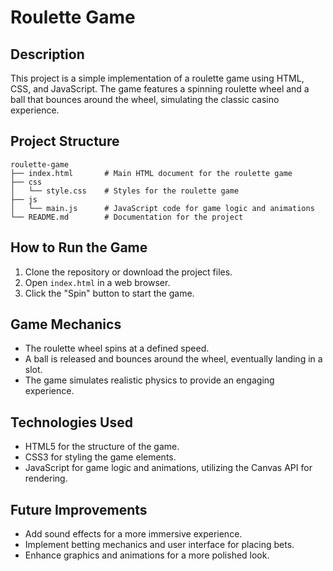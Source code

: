 # Roulette Game

## Description
This project is a simple implementation of a roulette game using HTML, CSS, and JavaScript. The game features a spinning roulette wheel and a ball that bounces around the wheel, simulating the classic casino experience.

## Project Structure
```
roulette-game
├── index.html       # Main HTML document for the roulette game
├── css
│   └── style.css    # Styles for the roulette game
├── js
│   └── main.js      # JavaScript code for game logic and animations
└── README.md        # Documentation for the project
```

## How to Run the Game
1. Clone the repository or download the project files.
2. Open `index.html` in a web browser.
3. Click the "Spin" button to start the game.

## Game Mechanics
- The roulette wheel spins at a defined speed.
- A ball is released and bounces around the wheel, eventually landing in a slot.
- The game simulates realistic physics to provide an engaging experience.

## Technologies Used
- HTML5 for the structure of the game.
- CSS3 for styling the game elements.
- JavaScript for game logic and animations, utilizing the Canvas API for rendering.

## Future Improvements
- Add sound effects for a more immersive experience.
- Implement betting mechanics and user interface for placing bets.
- Enhance graphics and animations for a more polished look.